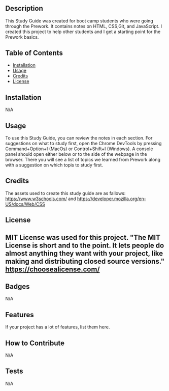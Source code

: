 # <Pre-work Study Guide>

## Description

This Study Guide was created for boot camp students who were going through the Prework. It contains notes on HTML, CSS,Git, and JavaScript. I created this project to help other students and I get a starting point for the Prework basics.


## Table of Contents

- [Installation](#installation)
- [Usage](#usage)
- [Credits](#credits)
- [License](#license)

## Installation

N/A

## Usage

To use this Study Guide, you can review the notes in each section. For suggestions on what to study first, open the Chrome DevTools by pressing Command+Option+I (MacOs) or Control+Shift+I (Windows). A console panel should open either below or to the side of the webpage in the browser. There you will see a list of topics we learned from Prework along with a suggestion on which topis to study first.

## Credits

The assets used to create this study guide are as fallows: https://www.w3schools.com/ and https://developer.mozilla.org/en-US/docs/Web/CSS

## License

MIT License was used for this project. "The MIT License is short and to the point. It lets people do almost anything they want with your project, like making and distributing closed source versions." https://choosealicense.com/
---

## Badges

N/A

## Features

If your project has a lot of features, list them here.

## How to Contribute

N/A

## Tests

N/A